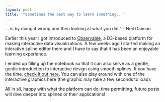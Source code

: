 ```yaml
---
layout: post
title: '"Sometimes the best way to learn something...'
---
```


... is by doing it wrong and then looking at what you did." - Neil Gaiman

Earlier this year I got introduced to [Observable](http://observablehq.com/), a D3-based platform for making interactive data visualizations. A few weeks ago I started making an interative spline editor there and I have to say that it has been an enjoyable learning experience.

I ended up filling up the notebook so that it can also serve as a gentle, gentle introduction to interactive design using smooth splines. If you have the time, [check it out here](https://observablehq.com/@dtoshniwal/interactive-design-with-smooth-splines).
You can also play around with one of the interactive graphics here (the graphic may take a few seconds to load):

<div id="observablehq-94ef5caf"></div>
<script type="module">
import {Runtime, Inspector} from "https://cdn.jsdelivr.net/npm/@observablehq/runtime@4/dist/runtime.js";
import define from "https://api.observablehq.com/@dtoshniwal/interactive-design-with-smooth-splines.js?v=3";
const inspect = Inspector.into("#observablehq-94ef5caf");
(new Runtime).module(define, name => name === "graphic" ? inspect() : undefined);
</script>

All in all, happy with what the platform can do; time permitting, future posts will dive deeper into splines or their applications!
